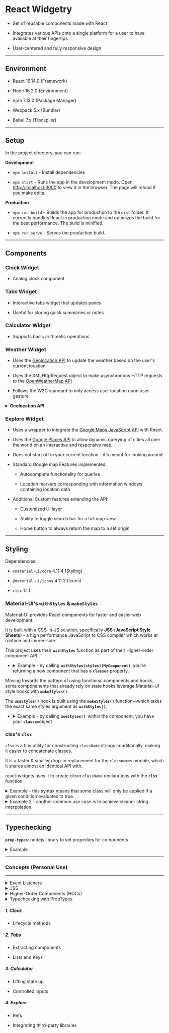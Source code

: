 # React Widgetry

- Set of reusable components made with React

- Integrates various APIs onto a single platform for a user to have available at their fingertips

- User-centered and fully responsive design

---

## Environment

- React 16.14.0 (Framework)

- Node 16.2.0 (Environment)

- npm 7.13.0 (Package Manager)

- Webpack 5.x (Bundler)

- Babel 7.x (Transpiler)

---

## Setup

In the project directory, you can run:

**Development**

* `npm install` - Install dependencies

* `npm start` - Runs the app in the development mode. Open [http://localhost:3000](http://localhost:3000) to view it in the browser. The page will reload if you make edits.

**Production**

* `npm run build` - Builds the app for production to the `dist` folder. It correctly bundles React in production mode and optimizes the build for the best performance. The build is minified.

* `npm run serve` - Serves the production build.

---

## Components

### Clock Widget

- Analog clock component

### Tabs Widget

- Interactive tabs widget that updates panes

- Useful for storing quick summaries or notes

### Calculator Widget

- Supports basic arithmetic operations

### Weather Widget

- Uses the [Geolocation API](https://developer.mozilla.org/en-US/docs/Web/API/Geolocation_API) to update the weather based on the user's current location

- Uses the XMLHttpRequest object to make asynchronous HTTP requests to the [OpenWeatherMap API](https://openweathermap.org/)

- Follows the W3C standard to only access user location upon user gesture

<details><summary><strong>Geolocation API</strong></summary>

On a very basic level:

  1. Check if Geolocation is supported:

  ```JavaScript
  if ('geolocation' in navigator) {
  // geolocation is available
  } else {
  // geolocation IS NOT available
  }
  ```

  2. If supported, run the `getCurrentPosition()` method asynchronously. If not, display a message to the user

  3. If the `getCurrentPosition()` method is successful, it returns a `Position` object to the function specified in the parameter (cb)

  4. The cb function references a `Coordinates` obj on the passed `Position` obj to access the `latitude` and `longitude` properties

  </details>

### Explore Widget

- Uses a wrapper to integrate the [Google Maps JavaScript API](https://developers.google.com/maps/documentation/javascript/tutorial) with React.

- Uses the [Google Places API](https://developers.google.com/places/web-service/intro) to allow dynamic querying of cities all over the world on an interactive and responsive map.

- Does not start off in your current location - it's meant for looking around

- Standard Google map Features implemented:

  - Autocomplete functionality for queries

  - Location markers corresponding with information windows containing location data

- Additional Custom features extending the API:

  - Customized UI layer

  - Ability to toggle search bar for a full map view

  - Home button to always return the map to a set origin

---

## Styling

Dependencies:

- `@material-ui/core` 4.11.4 (Styling)

- `@material-ui/icons` 4.11.2 (Icons)

- `clsx` 1.1.1

### Material-UI's  `withStyles` & `makeStyles`

Material-UI provides React components for faster and easier web development.

It is built with a CSS-in-JS solution, specifically **JSS** (**JavaScript Style Sheets**) - a high performance JavaScript to CSS compiler which works at runtime and server-side.

This project uses their **`withStyles`** function as part of their Higher-order component API.

<ul><li><details><summary>Example - by calling <code><b>withStyles(styles)(MyComponent)</b></code>, you’re returning a new component that has a <code><b>classes</b></code> property. </summary>

```Javascript
import { withStyles } from '@material-ui/core/styles';
import Button from '@material-ui/core/Button';

const styles = {
  root: {
    background: 'linear-gradient(45deg, #FE6B8B 30%, #FF8E53 90%)',
    //...
  },
};

function HigherOrderComponent(props) {
  const { classes } = props;
  return <Button className={classes.root}>Higher-order component</Button>;
};

HigherOrderComponent.propTypes = {
  classes: PropTypes.shape.isRequired,
};

export default withStyles(styles)(HigherOrderComponent);
```

</li></ul></details>

Moving towards the pattern of using functional components and hooks, some componenents that already rely on state hooks leverage Material-UI style hooks with **`makeStyles()`**.

The **`useStyles()`** hook is built using the **`makeStyles()`** function—which takes the exact same styles argument as **`withStyles()`**.

<ul><li><details><summary>Example - by calling <code><b>useStyles()</b> </code>within the component, you have your <code><b>classes</b></code>object </summary>:

```Javascript
import { makeStyles } from '@material-ui/core/styles';
import Button from '@material-ui/core/Button';

const styles = {
  root: {
    background: 'linear-gradient(45deg, #FE6B8B 30%, #FF8E53 90%)',
    border: 0,
    //...
  },
};

const useStyles = makeStyles(styles);

export function Hook(props) {
  const classes = useStyles();
  return <Button className={classes.root}>Hook</Button>;
};
```

</details></li></ul>

### clsx's `clsx`

`clsx` is a tiny utility for constructing `className` strings conditionally, making it easier to concatenate classes.

It is a faster & smaller drop-in replacement for the `classnames` module, which it shares almost an identical API with.

react-widgets uses it to create clean `className` declarations with the **`clsx`** function.

<details><summary>Example - this syntax means that some class will only be applied if a given condition evaluates to true.</summary>

```Javascript
import React from 'react';
import clsx from 'clsx';

const menuStyle = clsx({
  [classes.root] : true, //always applies
  [classes.menuOpen] : open //only when open === true
});

return (
  <div className={menuStyle}>
    {children}
  </div>
);
```

</details>

<details><summary>Example 2 - another common use case is to achieve cleaner string interpolation.</summary>

<br>

Instead of

```Javascript
<div className={`${classes.foo} ${classes.bar} ${classes.baz}`} />
```

You can use it like this

```Javascript
const { foo, bar, baz } = classes
<div className={clsx(foo, bar, baz)} />
```

</details>

---

## Typechecking

**`prop-types`**: nodejs library to set properties for components

<details><summary>Example</summary>

```Javascript
import PropTypes from 'prop-types';

class ComponentName extends React.Component {
  render() {
    return (
      <h1>Hello, {this.props.name}</h1>
    );
  }
}

ComponentName.propTypes = {
  name: PropTypes.string
};

```

</details>

---

### Concepts (Personal Use)

---

<details>
  <summary>Event Listeners</summary>
  <br/>
  Using ES6 arrow functions allows us to define event listeners inside of components without having to do
  <code>this.listenerName = this.listenerName.bind(this);</code>
</details>

<details>
  <summary>JSS</summary>
  <br/>
  Using React with JSS for more powerful, declarative styling
</details>

<details>
  <summary>Higher-Order Components (HOCs)</summary>
  <br/>
  > "Concretely, a higher-order component is a function that takes a component and returns a new component."
</details>

<details>
  <summary>Typechecking with PropTypes</summary>
  <br/>
  > "React has some built-in typechecking abilities. To run typechecking on the props for a component, you can assign the special propTypes property."
</details>

##### 1. Clock

- Lifecycle methods

##### 2. Tabs

- Extracting components

- Lists and Keys

##### 3. Calculator

- Lifting state up

- Controlled inputs

##### 4. Explore

- Refs

- Integrating third-party libraries
